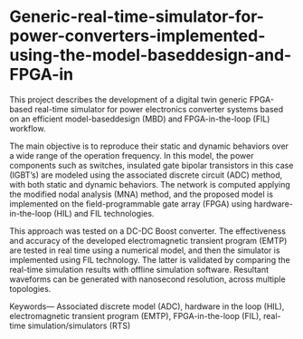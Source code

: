 # Generic-real-time-simulator-for-power-converters-implemented-using-the-model-baseddesign-and-FPGA-in

This project describes the development of a digital twin generic FPGA-based real-time simulator for power
electronics converter systems based on an efficient model-baseddesign (MBD) and FPGA-in-the-loop (FIL) workflow.

The main objective is to reproduce their static and dynamic behaviors
over a wide range of the operation frequency. In this model, the
power components such as switches, insulated gate bipolar
transistors in this case (IGBT’s) are modeled using the
associated discrete circuit (ADC) method, with both static and
dynamic behaviors. The network is computed applying the
modified nodal analysis (MNA) method, and the proposed
model is implemented on the field-programmable gate array
(FPGA) using hardware-in-the-loop (HIL) and FIL
technologies. 

This approach was tested on a DC-DC Boost
converter. The effectiveness and accuracy of the developed
electromagnetic transient program (EMTP) are tested in real
time using a numerical model, and then the simulator is
implemented using FIL technology.
The latter is validated by
comparing the real-time simulation results with offline
simulation software. Resultant waveforms can be generated
with nanosecond resolution, across multiple topologies.


Keywords— Associated discrete model (ADC), hardware in
the loop (HIL), electromagnetic transient program (EMTP),
FPGA-in-the-loop (FIL), real-time simulation/simulators (RTS)
